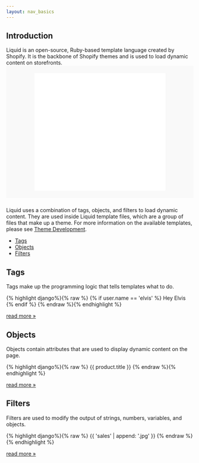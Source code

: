 ```yaml
---
layout: nav_basics
---
```


<h2 class="section-title">Introduction</h2>
Liquid is an open-source, Ruby-based template language created by Shopify. It is the backbone of Shopify themes and is used to load dynamic content on storefronts.

<iframe width="560" height="315" src="//www.youtube.com/embed/tZLTExLukSg" frameborder="0" allowfullscreen="" style="margin: 0 auto 24px auto; width: 70%; display: block; padding: 20px 15%; background: #f9f9f9;"></iframe>

Liquid uses a combination of tags, objects, and filters to load dynamic content. They are used inside Liquid template files, which are a group of files that make up a theme. For more information on the available templates, please see [Theme Development](#).

<div class="panel">
  <div class="panel-body">
    <ul>
      <li>
        <a href="#tags">Tags</a>
      </li>
      <li>
        <a href="#objects">Objects</a>
      </li>
      <li>
        <a href="#filters">Filters</a>
      </li>
    </ul>
  </div>
</div>

<h2 class="tags" id="tags">Tags</h2>

Tags make up the programming logic that tells templates what to do.

<div class="panel">
  <div class="panel-body">
{% highlight django%}{% raw %}
{% if user.name == 'elvis' %}
Hey Elvis
{% endif %}
{% endraw %}{% endhighlight %}
  </div>
</div>

<p class="read-more">
  <a href="/tags">read more &raquo;</a>
</p>


<h2 class="tags" id="objects">Objects</h2>

Objects contain attributes that are used to display dynamic content on the page.


<div class="panel">
  <div class="panel-body">
{% highlight django%}{% raw %}
{{ product.title }} <!-- Output: Awesome T-Shirt-->
{% endraw %}{% endhighlight %}
  </div>
</div>

<p class="read-more">
  <a href="/objects">read more &raquo;</a>
</p>

<h2 class="tags" id="filters">Filters</h2>

Filters are used to modify the output of strings, numbers, variables, and objects.

<div class="panel">
  <div class="panel-body">
{% highlight django%}{% raw %}
{{ 'sales' | append: '.jpg' }} <!-- Output: sales.jpg -->
{% endraw %}{% endhighlight %}
  </div>
</div>

<p class="read-more">
  <a href="/filters">read more &raquo;</a>
</p>